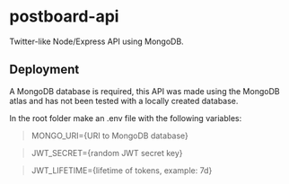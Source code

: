 # postboard-api

Twitter-like Node/Express API using MongoDB.

## Deployment

A MongoDB database is required, this API was made using the MongoDB atlas and has not been tested with a locally created database.

In the root folder make an .env file with the following variables:

> MONGO_URI={URI to MongoDB database}

> JWT_SECRET={random JWT secret key}

> JWT_LIFETIME={lifetime of tokens, example: 7d}
